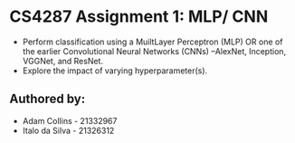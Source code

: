 # CS4287 Assignment 1: MLP/ CNN
- Perform  classification using a MuiltLayer Perceptron (MLP) OR one of the earlier Convolutional Neural Networks (CNNs) –AlexNet, Inception, VGGNet, and ResNet.
- Explore the impact of varying hyperparameter(s).

## Authored by:
- Adam Collins - 21332967
- Italo da Silva - 21326312
